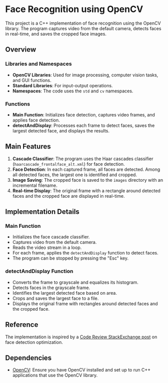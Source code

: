 Face Recognition using OpenCV
=============================

This project is a C++ implementation of face recognition using the OpenCV library. The program captures video from the default camera, detects faces in real-time, and saves the cropped face images.

## Overview

### Libraries and Namespaces
- **OpenCV Libraries**: Used for image processing, computer vision tasks, and GUI functions.
- **Standard Libraries**: For input-output operations.
- **Namespaces**: The code uses the `std` and `cv` namespaces.

### Functions
- **Main Function**: Initializes face detection, captures video frames, and applies face detection.
- **detectAndDisplay**: Processes each frame to detect faces, saves the largest detected face, and displays the results.

## Main Features

1. **Cascade Classifier**: The program uses the Haar cascades classifier (`haarcascade_frontalface_alt.xml`) for face detection.
2. **Face Detection**: In each captured frame, all faces are detected. Among all detected faces, the largest one is identified and cropped.
3. **Image Saving**: The cropped face is saved to the `images` directory with an incremental filename.
4. **Real-time Display**: The original frame with a rectangle around detected faces and the cropped face are displayed in real-time.

## Implementation Details

### Main Function
- Initializes the face cascade classifier.
- Captures video from the default camera.
- Reads the video stream in a loop.
- For each frame, applies the `detectAndDisplay` function to detect faces.
- The program can be stopped by pressing the "Esc" key.

### detectAndDisplay Function
- Converts the frame to grayscale and equalizes its histogram.
- Detects faces in the grayscale frame.
- Identifies the largest detected face based on area.
- Crops and saves the largest face to a file.
- Displays the original frame with rectangles around detected faces and the cropped face.

## Reference
The implementation is inspired by a [Code Review StackExchange post](http://codereview.stackexchange.com/questions/28115/opencv-2-4-5-face-detection-c-code-optimization) on face detection optimization.

## Dependencies
- [OpenCV](https://opencv.org/): Ensure you have OpenCV installed and set up to run C++ applications that use the OpenCV library.



